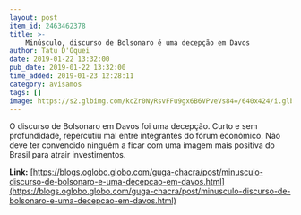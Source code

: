 ```yaml
---
layout: post
item_id: 2463462378
title: >-
    Minúsculo, discurso de Bolsonaro é uma decepção em Davos
author: Tatu D'Oquei
date: 2019-01-22 13:32:00
pub_date: 2019-01-22 13:32:00
time_added: 2019-01-23 12:28:11
category: avisamos
tags: []
image: https://s2.glbimg.com/kcZr0NyRsvFFu9gx6B6VPveVs84=/640x424/i.glbimg.com/og/ig/infoglobo1/f/original/2019/01/22/80757813_brazilian_president_jair_bolsonaro_enters_the_stage_prior_to_deliver_a_speech_during_the_wo.jpg
---
```


O discurso de Bolsonaro em Davos foi uma decepção. Curto e sem profundidade, repercutiu mal entre integrantes do fórum econômico. Não deve ter convencido ninguém a ficar com uma imagem mais positiva do Brasil para atrair investimentos.

**Link:** [https://blogs.oglobo.globo.com/guga-chacra/post/minusculo-discurso-de-bolsonaro-e-uma-decepcao-em-davos.html](https://blogs.oglobo.globo.com/guga-chacra/post/minusculo-discurso-de-bolsonaro-e-uma-decepcao-em-davos.html)

